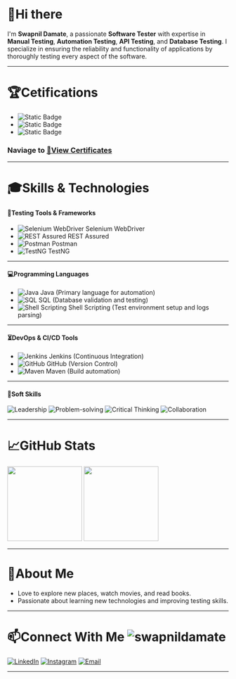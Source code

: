# 👋Hi there

I'm **Swapnil Damate**, a passionate **Software Tester** with expertise in **Manual Testing**, **Automation Testing**, 
**API Testing**, and **Database Testing**. I specialize in ensuring the reliability and functionality of applications by
thoroughly testing every aspect of the software.

---

# 🏆Cetifications

- ![Static Badge](https://img.shields.io/badge/ISTQB_Certified_Tester-Foundation_Level-43B02A) 
- ![Static Badge](https://img.shields.io/badge/Git_Hub-Foundation_Level-43B02A)
- ![Static Badge](https://img.shields.io/badge/Git_Hub-Copilot-43B02A)
 
### Naviage to [📜View Certificates](certificate.md)

---

# 🎓Skills & Technologies

#### 📁Testing Tools & Frameworks

 - ![Selenium WebDriver](https://img.shields.io/badge/-Selenium%20WebDriver-43B02A?logo=selenium&logoColor=white)
    Selenium WebDriver
 - ![REST Assured](https://img.shields.io/badge/-REST%20Assured-000000?logo=java&logoColor=white) REST Assured
 - ![Postman](https://img.shields.io/badge/-Postman-FF6C37?logo=postman&logoColor=white) Postman
 - ![TestNG](https://img.shields.io/badge/-TestNG-FF6C37?logo=testng&logoColor=white) TestNG

---

#### 💻Programming Languages

 - ![Java](https://img.shields.io/badge/-Java-007396?logo=java&logoColor=white) Java (Primary language for automation)
 - ![SQL](https://img.shields.io/badge/-SQL-4479A1?logo=postgresql&logoColor=white) SQL (Database validation and
    testing)
 - ![Shell Scripting](https://img.shields.io/badge/-Shell%20Scripting-4EAA25?logo=gnu-bash&logoColor=white) Shell
    Scripting (Test environment setup and logs parsing)

---

#### ⏳DevOps & CI/CD Tools

 - ![Jenkins](https://img.shields.io/badge/-Jenkins-D24939?logo=jenkins&logoColor=white) Jenkins (Continuous
    Integration)
 - ![GitHub](https://img.shields.io/badge/-GitHub-181717?logo=github&logoColor=white) GitHub (Version Control)
 - ![Maven](https://img.shields.io/badge/-Maven-C71A36?logo=apache-maven&logoColor=white) Maven (Build automation)

---

#### 🎯Soft Skills


  ![Leadership](https://img.shields.io/badge/-Leadership-007ACC?logo=teams&logoColor=white)
  ![Problem-solving](https://img.shields.io/badge/-Problem--Solving-007ACC?logo=visual-studio-code&logoColor=white)
  ![Critical Thinking](https://img.shields.io/badge/-Critical--Thinking-007ACC?logo=visual-studio-code&logoColor=white)
  ![Collaboration](https://img.shields.io/badge/-Collaboration-007ACC?logo=teams&logoColor=white)

---

# 📈GitHub Stats
<p >
  <img src="https://github-readme-stats.vercel.app/api?username=swapnildamate&show_icons=true&theme=white" height="170" />
  <img src="https://github-readme-stats.vercel.app/api/top-langs/?username=swapnildamate&layout=compact&theme=white" height="170" />
</p>

---

# 🤗About Me

 - Love to explore new places, watch movies, and read books.
 - Passionate about learning new technologies and improving testing skills.

---

# 📫Connect With Me <img src="https://komarev.com/ghpvc/?username=swapnildamate&label=Profile%20views&color=0e75b6&style=flat" alt="swapnildamate" />

[![LinkedIn](https://img.shields.io/badge/LinkedIn-0077B5?logo=linkedin&logoColor=white)](https://linkedin.com/in/swapnil-damate) [![Instagram](https://img.shields.io/badge/Instagram-E4405F?logo=instagram&logoColor=white)](https://instagram.com/swapnildamate) [![Email](https://img.shields.io/badge/Email-D14836?logo=gmail&logoColor=white)](mailto:swapnildamate@gmail.com)

---

